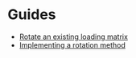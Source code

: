 # Guides

- [Rotate an existing loading matrix](./basic_usage.md)
- [Implementing a rotation method](./implementing_rotation_methods.md)
